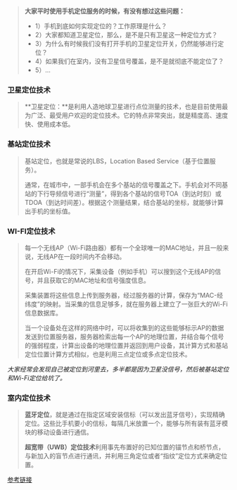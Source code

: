 > **大家平时使用手机定位服务的时候，有没有想过这些问题：**
>
> - 1）手机到底如何实现定位的？工作原理是什么？
> - 2）大家都知道卫星定位，那么，是不是只有卫星这一种定位方式？
> - 3）为什么有时候我们没有打开手机的卫星定位开关，仍然能够进行定位？
> - 4）如果我们在室内，没有卫星信号覆盖，是不是就彻底不能定位了？
> - 5）…



### 卫星定位技术

> **卫星定位：**是利用人造地球卫星进行点位测量的技术，也是目前使用最为广泛、最受用户欢迎的定位技术。它的特点非常突出，就是精度高、速度快、使用成本低。



### 基站定位技术

> 基站定位，也就是常说的LBS，Location Based Service（基于位置服务）。
>
> 通常，在城市中，一部手机会在多个基站的信号覆盖之下。手机会对不同基站的下行导频信号进行“测量”，得到各个基站的信号TOA（到达时刻）或TDOA（到达时间差）。根据这个测量结果，结合基站的坐标，就能够计算出手机的坐标值。



### WI-FI定位技术

> 每一个无线AP（Wi-Fi路由器）都有一个全球唯一的MAC地址，并且一般来说，无线AP在一段时间内不会移动。
>
> 在开启Wi-Fi的情况下，采集设备（例如手机）可以搜到这个无线AP的信号，并且获取它的MAC地址和信号强度信息。
>
> 采集装置将这些信息上传到服务器，经过服务器的计算，保存为“MAC-经纬度”的映射。当采集的信息足够多，就在服务器上建立了一张巨大的Wi-Fi信息数据库。
>
> 当一个设备处在这样的网络中时，可以将收集到的这些能够标示AP的数据发送到位置服务器，服务器检索出每一个AP的地理位置，并结合每个信号的强弱程度，计算出设备的地理位置并返回到用户设备，其计算方式和基站定位位置计算方式相似，也是利用三点定位或多点定位技术。

*大家经常会发现自己被定位到河里去，多半都是因为卫星没信号，然后被基站定位和Wi-Fi定位给坑了。*



### 室内定位技术

> **蓝牙定位**，就是通过在指定区域安装信标（可以发出蓝牙信号），实现精确定位。这些比手机要小的信标，每隔几米放置一个，能够与所有装有蓝牙模块的移动设备进行通信。
>
> **超宽带（UWB）定位技术**利用事先布置好的已知位置的锚节点和桥节点，与新加入的盲节点进行通讯，并利用三角定位或者“指纹”定位方式来确定位置。



[参考链接](http://www.52im.net/thread-2428-1-1.html)